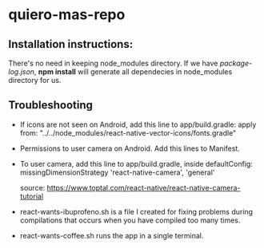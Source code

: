 # quiero-mas-repo
## Installation instructions:
There's no need in keeping node_modules directory. 
If we have *package-log.json*, **npm install** will generate all dependecies in node_modules directory for us. 


## Troubleshooting
* If icons are not seen on Android, add this line to app/build.gradle:
apply from: "../../node_modules/react-native-vector-icons/fonts.gradle"

* Permissions to user camera on Android. Add this lines to Manifest. 
    <uses-permission android:name="android.permission.CAMERA" />
    <uses-permission android:name="android.permission.RECORD_AUDIO"/>
    <uses-permission android:name="android.permission.READ_EXTERNAL_STORAGE" />
    <uses-permission android:name="android.permission.WRITE_EXTERNAL_STORAGE" />

* To user camera, add this line to app/build.gradle, inside defaultConfig:
	missingDimensionStrategy 'react-native-camera', 'general'

	source: 
	https://www.toptal.com/react-native/react-native-camera-tutorial

* react-wants-ibuprofeno.sh is a file I created for fixing problems during compilations that occurs when you have compiled too many times. 

* react-wants-coffee.sh runs the app in a single terminal. 